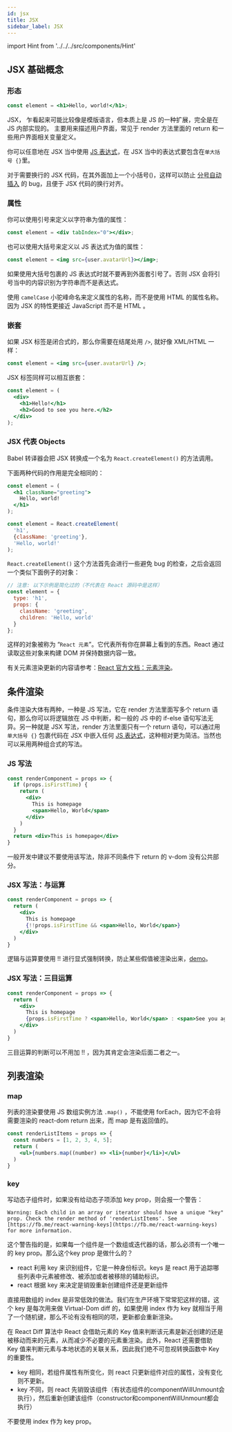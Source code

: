 ```yaml
---
id: jsx
title: JSX
sidebar_label: JSX
---
```


import Hint from '../../../src/components/Hint'

## JSX 基础概念

### 形态

```jsx
const element = <h1>Hello, world!</h1>;
```

JSX， 乍看起来可能比较像是模版语言，但本质上是 JS 的一种扩展，完全是在 JS 内部实现的。 主要用来描述用户界面，常见于 render 方法里面的 return 和一些用户界面相关变量定义。

你可以任意地在 JSX 当中使用 [JS 表达式](https://developer.mozilla.org/zh-CN/docs/Web/JavaScript/Guide/Expressions_and_Operators#Expressions)，在 JSX 当中的表达式要包含在`单大括号 {}`里。

<Hint type="best">对于需要换行的 JSX 代码，在其外面加上一个小括号\(\)，这样可以防止 [分号自动插入](http://stackoverflow.com/q/2846283) 的 bug，且便于 JSX 代码的换行对齐。</Hint>

### 属性

你可以使用引号来定义以字符串为值的属性：

```jsx
const element = <div tabIndex="0"></div>;
```

也可以使用大括号来定义以 JS 表达式为值的属性：

```jsx
const element = <img src={user.avatarUrl}></img>;
```

<Hint type="warning">如果使用大括号包裹的 JS 表达式时就不要再到外面套引号了。否则 JSX 会将引号当中的内容识别为字符串而不是表达式。</Hint>

<Hint type="best">使用 `camelCase` 小驼峰命名来定义属性的名称，而不是使用 HTML 的属性名称。因为 JSX 的特性更接近 JavaScript 而不是 HTML 。</Hint>

### 嵌套

如果 JSX 标签是闭合式的，那么你需要在结尾处用 `/>`, 就好像 XML/HTML 一样：

```jsx
const element = <img src={user.avatarUrl} />;
```

JSX 标签同样可以相互嵌套：

```jsx
const element = (
  <div>
    <h1>Hello!</h1>
    <h2>Good to see you here.</h2>
  </div>
);
```

### JSX 代表 Objects

Babel 转译器会把 JSX 转换成一个名为 `React.createElement()` 的方法调用。

下面两种代码的作用是完全相同的：

```jsx
const element = (
  <h1 className="greeting">
    Hello, world!
  </h1>
);
```

```jsx
const element = React.createElement(
  'h1',
  {className: 'greeting'},
  'Hello, world!'
);
```

`React.createElement()` 这个方法首先会进行一些避免 bug 的检查，之后会返回一个类似下面例子的对象：

```jsx
// 注意: 以下示例是简化过的（不代表在 React 源码中是这样）
const element = {
  type: 'h1',
  props: {
    className: 'greeting',
    children: 'Hello, world'
  }
};
```

这样的对象被称为 “`React 元素`”。它代表所有你在屏幕上看到的东西。React 通过读取这些对象来构建 DOM 并保持数据内容一致。

有关元素渲染更新的内容请参考：[React 官方文档：元素渲染](https://doc.react-china.org/docs/rendering-elements.html)。

## 条件渲染

条件渲染大体有两种，一种是 JS 写法，它在 render 方法里面写多个 return 语句，那么你可以将逻辑放在 JS 中判断，和一般的 JS 中的 if-else 语句写法无异。另一种就是 JSX 写法，render 方法里面只有一个 return 语句，可以通过用 `单大括号 {}` 包裹代码在 JSX 中嵌入任何 [JS 表达式](https://developer.mozilla.org/zh-CN/docs/Web/JavaScript/Guide/Expressions_and_Operators#Expressions)，这种相对更为简洁。当然也可以采用两种组合式的写法。

### JS 写法

```jsx
const renderComponent = props => {
  if (props.isFirstTime) {
    return (
      <div>
        This is homepage
        <span>Hello, World</span>
      </div>
    )
  }
  return <div>This is homepage</div>
}
```

<Hint type="best">一般开发中建议不要使用该写法，除非不同条件下 return 的 v-dom 没有公共部分。</Hint>

### JSX 写法：与运算

```jsx
const renderComponent = props => {
  return (
    <div>
      This is homepage
      {!!props.isFirstTime && <span>Hello, World</span>}
    </div>
  )
}
```

<Hint type="best">逻辑与运算要使用 !! 进行显式强制转换，防止某些假值被渲染出来，[demo](https://codepen.io/muwenzi/pen/YjNYYp?editors=0010)。</Hint>

### JSX 写法：三目运算

```jsx
const renderComponent = props => {
  return (
    <div>
      This is homepage
      {props.isFirstTime ? <span>Hello, World</span> : <span>See you again</span>}
    </div>
  )
}
```

<Hint type="best">三目运算的判断可以不用加 !! ，因为其肯定会渲染后面二者之一。</Hint>

## 列表渲染

### map

列表的渲染要使用 JS 数组实例方法 `.map()` ，不能使用 forEach，因为它不会将需要渲染的 react-dom return 出来，而 map 是有返回值的。

```jsx
const renderListItems = props => {
  const numbers = [1, 2, 3, 4, 5];
  return (
    <ul>{numbers.map((number) => <li>{number}</li>}</ul>
  )
}
```

### key

写动态子组件时，如果没有给动态子项添加 key prop，则会报一个警告：

```text
Warning: Each child in an array or iterator should have a unique "key" prop. Check the render method of 'renderListItems'. See [https://fb.me/react-warning-keys](https://fb.me/react-warning-keys) for more information.
```

这个警告指的是，如果每一个组件是一个数组或迭代器的话，那么必须有一个唯一的 key prop。那么这个key prop 是做什么的？

* react 利用 key 来识别组件，它是一种身份标识。keys 是 react 用于追踪哪些列表中元素被修改、被添加或者被移除的辅助标识。
* react 根据 key 来决定是销毁重新创建组件还是更新组件

直接用数组的 index 是非常低效的做法。我们在生产环境下常常犯这样的错，这个 key 是每次用来做 Virtual-Dom diff 的，如果使用 index 作为 key 就相当于用了一个随机键，那么不论有没有相同的项，更新都会重新渲染。

在 React Diff 算法中 React 会借助元素的 Key 值来判断该元素是新近创建的还是被移动而来的元素，从而减少不必要的元素重渲染。此外，React 还需要借助 Key 值来判断元素与本地状态的关联关系，因此我们绝不可忽视转换函数中 Key 的重要性。

* key 相同，若组件属性有所变化，则 react 只更新组件对应的属性，没有变化则不更新。
* key 不同，则 react 先销毁该组件（有状态组件的componentWillUnmount会执行），然后重新创建该组件（constructor和componentWillUnmount都会执行）

<Hint type="best">不要使用 index 作为 key prop。</Hint>

